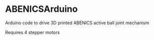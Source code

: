 # ABENICSArduino

Arduino code to drive 3D printed ABENICS active ball joint mechanism 

Requires 4 stepper motors
